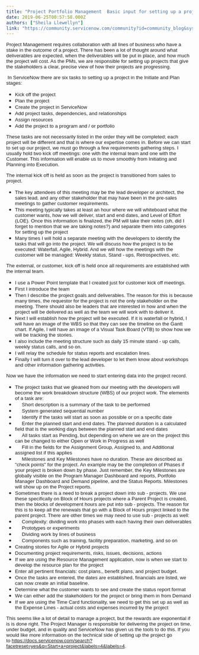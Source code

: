 ```yaml
---
title: "Project Portfolio Management  Basic input for setting up a project"
date: 2019-06-25T00:57:58.000Z
authors: ["Sheila Llewellyn"]
link: "https://community.servicenow.com/community?id=community_blog&sys_id=565c44f0db967b40a39a0b55ca96193b"
---
```

<p><span style="font-family: arial, helvetica, sans-serif; font-size: 10pt;">Project Management requires collaboration with all lines of business who have a stake in the outcome of a project. There has been a lot of thought around what deliverables are expected, when the deliverables will be put in place, and how much the project will cost. As the PMs, we are responsible for setting up projects that give the stakeholders a clear, precise view of how their projects are progressing. </span></p>
<p><span style="font-family: arial, helvetica, sans-serif; font-size: 10pt;"> In ServiceNow there are six tasks to setting up a project in the Initiate and Plan stages:</span></p>
<ul><li><span style="font-family: arial, helvetica, sans-serif; font-size: 10pt;">Kick off the project</span></li><li><span style="font-family: arial, helvetica, sans-serif; font-size: 10pt;">Plan the project</span></li><li><span style="font-family: arial, helvetica, sans-serif; font-size: 10pt;">Create the project in ServiceNow</span></li><li><span style="font-family: arial, helvetica, sans-serif; font-size: 10pt;">Add project tasks, dependencies, and relationships</span></li><li><span style="font-family: arial, helvetica, sans-serif; font-size: 10pt;">Assign resources</span></li><li><span style="font-family: arial, helvetica, sans-serif; font-size: 10pt;">Add the project to a program and / or portfolio</span></li></ul>
<p><span style="font-family: arial, helvetica, sans-serif; font-size: 10pt;">These tasks are not necessarily listed in the order they will be completed; each project will be different and that is where our expertise comes in. Before we can start to set up our project, we must go through a few requirements gathering steps. </span><span style="font-family: arial, helvetica, sans-serif; font-size: 10pt;">I usually hold two kick off meetings: one with the internal team and one with the Customer. This information will enable us to move smoothly from Initiating and Planning into Execution. </span></p>
<p><span style="font-family: arial, helvetica, sans-serif; font-size: 10pt;">T</span><span style="font-family: arial, helvetica, sans-serif; font-size: 10pt;">he internal kick off is held as soon as the project is transitioned from sales to project.</span></p>
<ul><li><span style="font-family: arial, helvetica, sans-serif; font-size: 10pt;">The key attendees of this meeting may be the lead developer or architect, the sales lead, and any other stakeholder that may have been in the pre-sales meetings to gather customer requirements. </span></li><li><span style="font-family: arial, helvetica, sans-serif; font-size: 10pt;">This meeting typically takes at least an hour where we will whiteboard what the customer wants, how we will deliver, start and end dates, and Level of Effort (LOE). Once this information is finalized, the PM will take their notes (oh, did I forget to mention that we are taking notes?) and separate them into categories for setting up the project </span></li><li><span style="font-family: arial, helvetica, sans-serif; font-size: 10pt;">Many times I will hold a separate meeting with the developers to identify the tasks that will go into the project. We will discuss how the project is to be executed: Waterfall, Agile, Hybrid. And we will how the meetings with the customer will be managed: Weekly status, Stand - ups, Retrospectives, etc. </span></li></ul>
<p><span style="font-family: arial, helvetica, sans-serif; font-size: 10pt;">The external, or customer, kick off is held once all requirements are established with the internal team. </span></p>
<ul><li><span style="font-family: arial, helvetica, sans-serif; font-size: 10pt;">I use a Power Point template that I created just for customer kick off meetings. </span></li><li><span style="font-family: arial, helvetica, sans-serif; font-size: 10pt;">First I introduce the team </span></li><li><span style="font-family: arial, helvetica, sans-serif; font-size: 10pt;">Then I describe the project goals and deliverables. The reason for this is because many times, the requestor for the project is not the only stakeholder on the meeting. There should also be leaders that are interested in how and when the project will be delivered as well as the team we will work with to deliver it. </span></li><li><span style="font-family: arial, helvetica, sans-serif; font-size: 10pt;">Next I will establish how the project will be executed. If it is waterfall or hybrid, I will have an image of the WBS so that they can see the timeline on the Gantt chart. If Agile, I will have an image of a Visual Task Board (VTB) to show how we will be tracking the stories. </span></li><li><span style="font-family: arial, helvetica, sans-serif; font-size: 10pt;">I also include the meeting structure such as daily 15 minute stand - up calls, weekly status calls, and so on. </span></li><li><span style="font-family: arial, helvetica, sans-serif; font-size: 10pt;">I will relay the schedule for status reports and escalation lines. </span></li><li><span style="font-family: arial, helvetica, sans-serif; font-size: 10pt;">Finally I will turn it over to the lead developer to let them know about workshops and other information gathering activities. </span></li></ul>
<p><span style="font-family: &#39;arial black&#39;, &#39;avant garde&#39;;"><span style="font-family: arial, helvetica, sans-serif; font-size: 10pt;">Now we have the information we need to start entering data into the project record. </span><br /></span></p>
<ul><li><span style="font-family: arial, helvetica, sans-serif;"><span style="font-size: 13.3333px;">The project tasks that we gleaned from our meeting with the developers will become the work breakdown structure (WBS) of our project work. The elements of a task are:</span></span></li><li><span style="font-family: arial, helvetica, sans-serif;"><span style="font-size: 13.3333px;">     Short description is a summary of the task to be performed</span></span></li><li><span style="font-family: arial, helvetica, sans-serif;"><span style="font-size: 13.3333px;">     System generated sequential number</span></span></li><li><span style="font-family: arial, helvetica, sans-serif;"><span style="font-size: 13.3333px;">     Identify if the tasks will start as soon as possible or on a specific date</span></span></li><li><span style="font-family: arial, helvetica, sans-serif;"><span style="font-size: 13.3333px;">     Enter the planned start and end dates. The planned duration is a calculated field that is the working days between the planned start and end dates</span></span></li><li><span style="font-family: arial, helvetica, sans-serif;"><span style="font-size: 13.3333px;">     All tasks start as Pending, but depending on where we are on the project this can be changed to either Open or Work in Progress as well</span></span></li><li><span style="font-family: arial, helvetica, sans-serif;"><span style="font-size: 13.3333px;">     Fill in the fields for the Assignment Group, Assigned to, and Additional assigned list if this applies</span></span></li><li><span style="font-family: arial, helvetica, sans-serif;"><span style="font-size: 13.3333px;">     Milestones and Key Milestones have no duration. These are described as &#34;check points&#34; for the project. An example may be the completion of Phases if your project is broken down by phase. Just remember, the Key Milestones are globally visible on the Program Manager Dashboard and reports, Portfolio Manager Dashboard and Demand pipeline, and the Status Reports. Milestones will show up on the Project reports. </span></span></li><li><span style="font-family: arial, helvetica, sans-serif;"><span style="font-size: 13.3333px;">Sometimes there is a need to break a project down into sub - projects. We use these specifically on Block of Hours projects where a Parent Project is created, then the blocks of development hours are put into sub - projects. The reason for this is to keep all the renewals that go with a Block of Hours project linked to the parent project. There are other times we may need to use sub - projects as well:</span></span></li><li><span style="font-family: arial, helvetica, sans-serif;"><span style="font-size: 13.3333px;">     Complexity: dividing work into phases with each having their own deliverables</span></span></li><li><span style="font-family: arial, helvetica, sans-serif;"><span style="font-size: 13.3333px;">     Prototypes or experiments</span></span></li><li><span style="font-family: arial, helvetica, sans-serif;"><span style="font-size: 13.3333px;">     Dividing work by lines of business</span></span></li><li><span style="font-family: arial, helvetica, sans-serif;"><span style="font-size: 13.3333px;">     Components such as training, facility preparation, marketing, and so on</span></span></li><li><span style="font-family: arial, helvetica, sans-serif;"><span style="font-size: 13.3333px;">Creating stories for Agile or Hybrid projects</span></span></li><li><span style="font-family: arial, helvetica, sans-serif;"><span style="font-size: 13.3333px;">Documenting project requirements, risks, issues, decisions, actions</span></span></li><li><span style="font-family: arial, helvetica, sans-serif;"><span style="font-size: 13.3333px;">If we are using the Resource Management application, now is when we start to develop the resource plan for the project</span></span></li><li><span style="font-family: arial, helvetica, sans-serif;"><span style="font-size: 13.3333px;">Enter all pertinent financials: cost plans,, benefit plans, and project budget. </span></span></li><li><span style="font-family: arial, helvetica, sans-serif;"><span style="font-size: 13.3333px;">Once the tasks are entered, the dates are established, financials are listed, we can now create an initial baseline. </span></span></li><li><span style="font-family: arial, helvetica, sans-serif;"><span style="font-size: 13.3333px;">Determine what the customer wants to see and create the status report format</span></span></li><li><span style="font-family: arial, helvetica, sans-serif;"><span style="font-size: 13.3333px;">We can either add the stakeholders for the project or bring them in from Demand</span></span></li><li><span style="font-family: arial, helvetica, sans-serif;"><span style="font-size: 13.3333px;">If we are using the Time Card functionality, we need to get this set up as well as the Expense Lines - actual costs and expenses incurred by the project</span></span></li></ul>
<p><span style="font-family: arial, helvetica, sans-serif;"><span style="font-size: 13.3333px;">This seems like a lot of detail to manage a project, but the rewards are exponential if is is done right. The Project Manager is responsible for delivering the project on time, under budget, and in quality and ServiceNow has given us the tools to do this. If you would like more information on the technical side of setting up the project go to <a href="https://docs.servicenow.com/search?facetreset&#61;yes&amp;q&#61;Start&#43;a&#43;project&amp;labels&#61;4&amp;labels&#61;4" rel="nofollow">https://docs.servicenow.com/search?facetreset&#61;yes&amp;q&#61;Start&#43;a&#43;project&amp;labels&#61;4&amp;labels&#61;4</a>. </span></span></p>
